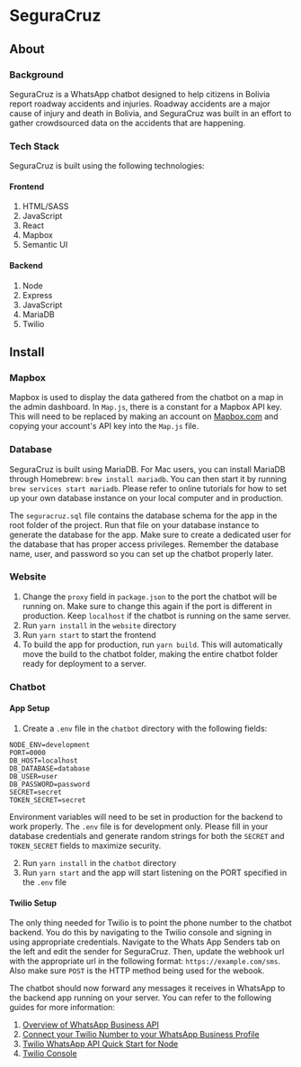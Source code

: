
# SeguraCruz

## About

### Background

SeguraCruz is a WhatsApp chatbot designed to help citizens in Bolivia report roadway accidents and injuries. Roadway accidents are a major cause of injury and death in Bolivia, and SeguraCruz was built in an effort to gather crowdsourced data on the accidents that are happening.

### Tech Stack

SeguraCruz is built using the following technologies:

#### Frontend

1. HTML/SASS
2. JavaScript
3. React
4. Mapbox
5. Semantic UI

#### Backend

1. Node
2. Express
3. JavaScript
4. MariaDB
5. Twilio

## Install

### Mapbox

Mapbox is used to display the data gathered from the chatbot on a map in the admin dashboard. In `Map.js`, there is a constant for a Mapbox API key. This will need to be replaced by making an account on [Mapbox.com](https://mapbox.com) and copying your account's API key into the `Map.js` file.

### Database

SeguraCruz is built using MariaDB. For Mac users, you can install MariaDB through Homebrew: `brew install mariadb`. You can then start it by running `brew services start mariadb`. Please refer to online tutorials for how to set up your own database instance on your local computer and in production.

The `seguracruz.sql` file contains the database schema for the app in the root folder of the project. Run that file on your database instance to generate the database for the app. Make sure to create a dedicated user for the  database that has proper access privileges. Remember the database name, user, and password so you can set up the chatbot properly later.

### Website

1. Change the `proxy` field in `package.json` to the port the chatbot will be running on. Make sure to change this again if the port is different in production. Keep `localhost` if the chatbot is running on the same server.
2. Run `yarn install` in the `website` directory
3. Run `yarn start` to start the frontend
4. To build the app for production, run `yarn build`. This will automatically move the build to the chatbot folder, making the entire chatbot folder ready for deployment to a server.

### Chatbot

#### App Setup

1. Create a `.env` file in the `chatbot` directory with the following fields:

```
NODE_ENV=development
PORT=0000
DB_HOST=localhost
DB_DATABASE=database
DB_USER=user
DB_PASSWORD=password
SECRET=secret
TOKEN_SECRET=secret
```

Environment variables will need to be set in production for the backend to work properly. The `.env` file is for development only. Please fill in your database credentials and generate random strings for both the `SECRET` and `TOKEN_SECRET` fields to maximize security.

2. Run `yarn install` in the `chatbot` directory
3. Run `yarn start` and the app will start listening on the PORT specified in the `.env` file

#### Twilio Setup

The only thing needed for Twilio is to point the phone number to the chatbot backend. You do this by navigating to the Twilio console and signing in using appropriate credentials. Navigate to the Whats App Senders tab on the left and edit the sender for SeguraCruz. Then, update the webhook url with the appropriate url in the following format: `https://example.com/sms`. Also make sure `POST` is the HTTP method being used for the webook.

The chatbot should now forward any messages it receives in WhatsApp to the backend app running on your server. You can refer to the following guides for more information: 

1. [Overview of WhatsApp Business API](https://www.twilio.com/docs/whatsapp/api#monitor-the-status-of-your-whatsapp-outbound-message)
2. [Connect your Twilio Number to your WhatsApp Business Profile](https://www.twilio.com/docs/whatsapp/tutorial/connect-number-business-profile)
3. [Twilio WhatsApp API Quick Start for Node](https://www.twilio.com/docs/whatsapp/quickstart/node)
4. [Twilio Console](https://console.twilio.com/)